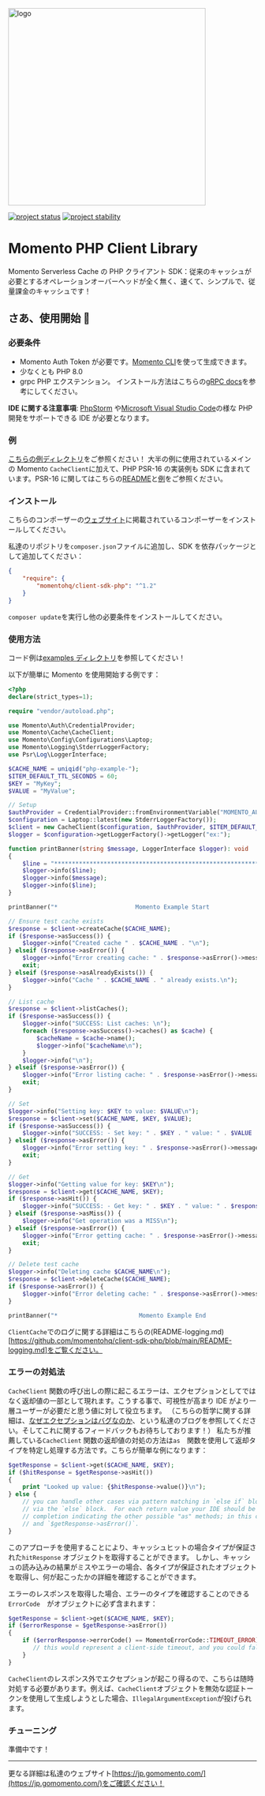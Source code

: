 <head>
  <meta name="Momento PHP Client Library Documentation" content="PHP client software development kit for Momento Serverless Cache">
</head>
<img src="https://docs.momentohq.com/img/logo.svg" alt="logo" width="400"/>

[![project status](https://momentohq.github.io/standards-and-practices/badges/project-status-official.svg)](https://github.com/momentohq/standards-and-practices/blob/main/docs/momento-on-github.md)
[![project stability](https://momentohq.github.io/standards-and-practices/badges/project-stability-stable.svg)](https://github.com/momentohq/standards-and-practices/blob/main/docs/momento-on-github.md)

# Momento PHP Client Library

Momento Serverless Cache の PHP クライアント SDK：従来のキャッシュが必要とするオペレーションオーバーヘッドが全く無く、速くて、シンプルで、従量課金のキャッシュです！

## さあ、使用開始 :running:

### 必要条件

-   Momento Auth Token が必要です。[Momento CLI](https://github.com/momentohq/momento-cli)を使って生成できます。
-   少なくとも PHP 8.0
-   grpc PHP エクステンション。 インストール方法はこちらの[gRPC docs](https://github.com/grpc/grpc/blob/v1.54.0/src/php/README.md)を参考にしてください。

**IDE に関する注意事項**: [PhpStorm](https://www.jetbrains.com/phpstorm/)
や[Microsoft Visual Studio Code](https://code.visualstudio.com/)の様な PHP 開発をサポートできる IDE が必要となります。

### 例

[こちらの例ディレクトリ](https://github.com/momentohq/client-sdk-php/tree/main/examples)をご参照ください！
大半の例に使用されているメインの Momento `CacheClient`に加えて、PHP PSR-16 の実装例も SDK に含まれています。PSR-16 に関してはこちらの[README](https://github.com/momentohq/client-sdk-php/blob/main/README-PSR16.md)と[例](https://github.com/momentohq/client-sdk-php/blob/psr16-library/examples/psr16-example.php)をご参照ください。

### インストール

こちらのコンポーザーの[ウェブサイト](https://getcomposer.org/doc/00-intro.md)に掲載されているコンポーザーをインストールしてください。

私達のリポジトリを`composer.json`ファイルに追加し、SDK を依存パッケージとして追加してください：

```json
{
    "require": {
        "momentohq/client-sdk-php": "^1.2"
    }
}
```

`composer update`を実行し他の必要条件をインストールしてください。

### 使用方法

コード例は[examples ディレクトリ](examples/)を参照してください！

以下が簡単に Momento を使用開始する例です：

```php
<?php
declare(strict_types=1);

require "vendor/autoload.php";

use Momento\Auth\CredentialProvider;
use Momento\Cache\CacheClient;
use Momento\Config\Configurations\Laptop;
use Momento\Logging\StderrLoggerFactory;
use Psr\Log\LoggerInterface;

$CACHE_NAME = uniqid("php-example-");
$ITEM_DEFAULT_TTL_SECONDS = 60;
$KEY = "MyKey";
$VALUE = "MyValue";

// Setup
$authProvider = CredentialProvider::fromEnvironmentVariable("MOMENTO_AUTH_TOKEN");
$configuration = Laptop::latest(new StderrLoggerFactory());
$client = new CacheClient($configuration, $authProvider, $ITEM_DEFAULT_TTL_SECONDS);
$logger = $configuration->getLoggerFactory()->getLogger("ex:");

function printBanner(string $message, LoggerInterface $logger): void
{
    $line = "******************************************************************";
    $logger->info($line);
    $logger->info($message);
    $logger->info($line);
}

printBanner("*                      Momento Example Start                     *", $logger);

// Ensure test cache exists
$response = $client->createCache($CACHE_NAME);
if ($response->asSuccess()) {
    $logger->info("Created cache " . $CACHE_NAME . "\n");
} elseif ($response->asError()) {
    $logger->info("Error creating cache: " . $response->asError()->message() . "\n");
    exit;
} elseif ($response->asAlreadyExists()) {
    $logger->info("Cache " . $CACHE_NAME . " already exists.\n");
}

// List cache
$response = $client->listCaches();
if ($response->asSuccess()) {
    $logger->info("SUCCESS: List caches: \n");
    foreach ($response->asSuccess()->caches() as $cache) {
        $cacheName = $cache->name();
        $logger->info("$cacheName\n");
    }
    $logger->info("\n");
} elseif ($response->asError()) {
    $logger->info("Error listing cache: " . $response->asError()->message() . "\n");
    exit;
}

// Set
$logger->info("Setting key: $KEY to value: $VALUE\n");
$response = $client->set($CACHE_NAME, $KEY, $VALUE);
if ($response->asSuccess()) {
    $logger->info("SUCCESS: - Set key: " . $KEY . " value: " . $VALUE . " cache: " . $CACHE_NAME . "\n");
} elseif ($response->asError()) {
    $logger->info("Error setting key: " . $response->asError()->message() . "\n");
    exit;
}

// Get
$logger->info("Getting value for key: $KEY\n");
$response = $client->get($CACHE_NAME, $KEY);
if ($response->asHit()) {
    $logger->info("SUCCESS: - Get key: " . $KEY . " value: " . $response->asHit()->valueString() . " cache: " . $CACHE_NAME . "\n");
} elseif ($response->asMiss()) {
    $logger->info("Get operation was a MISS\n");
} elseif ($response->asError()) {
    $logger->info("Error getting cache: " . $response->asError()->message() . "\n");
    exit;
}

// Delete test cache
$logger->info("Deleting cache $CACHE_NAME\n");
$response = $client->deleteCache($CACHE_NAME);
if ($response->asError()) {
    $logger->info("Error deleting cache: " . $response->asError()->message() . "\n");
}

printBanner("*                       Momento Example End                      *", $logger);
```

`ClientCache`でのログに関する詳細はこちらの(README-logging.md)[https://github.com/momentohq/client-sdk-php/blob/main/README-logging.md]をご覧ください。

### エラーの対処法

`CacheClient` 関数の呼び出しの際に起こるエラーは、エクセプションとしてではなく返却値の一部として現れます。こうする事で、可視性が高まり IDE がより一層ユーザーが必要だと思う値に対して役立ちます。
（こちらの哲学に関する詳細は、[なぜエクセプションはバグなのか](https://www.gomomento.com/blog/exceptions-are-bugs)、という私達のブログを参照してください。そしてこれに関するフィードバックもお待ちしております！）
私たちが推薦している`CacheClient` 関数の返却値の対処の方法は`as`　関数を使用して返却タイプを特定し処理する方法です。こちらが簡単な例になります：

```php
$getResponse = $client->get($CACHE_NAME, $KEY);
if ($hitResponse = $getResponse->asHit())
{
    print "Looked up value: {$hitResponse->value()}\n");
} else {
    // you can handle other cases via pattern matching in `else if` blocks, or a default case
    // via the `else` block.  For each return value your IDE should be able to give you code
    // completion indicating the other possible "as" methods; in this case, `$getResponse->asMiss()`
    // and `$getResponse->asError()`.
}
```

このアプローチを使用することにより、キャッシュヒットの場合タイプが保証された`hitResponse` オブジェクトを取得することができます。
しかし、キャッシュの読み込みの結果がミスやエラーの場合、各タイプが保証されたオブジェクトを取得し、何が起こったかの詳細を確認することができます。

エラーのレスポンスを取得した場合、エラーのタイプを確認することのできる`ErrorCode`　がオブジェクトに必ず含まれます：

```php
$getResponse = $client->get($CACHE_NAME, $KEY);
if ($errorResponse = $getResponse->asError())
{
    if ($errorResponse->errorCode() == MomentoErrorCode::TIMEOUT_ERROR) {
       // this would represent a client-side timeout, and you could fall back to your original data source
    }
}
```

`CacheClient`のレスポンス外でエクセプションが起こり得るので、こちらは随時対処する必要があります。例えば、`CacheClient`オブジェクトを無効な認証トークンを使用して生成しようとした場合、`IllegalArgumentException`が投げられます。

### チューニング

準備中です！

---

更なる詳細は私達のウェブサイト[https://jp.gomomento.com/](https://jp.gomomento.com/)をご確認ください！
